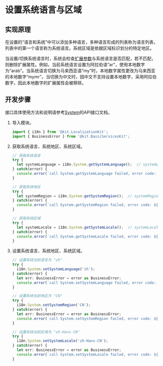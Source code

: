 # 设置系统语言与区域


## 实现原理

在设置的“语言和系统”中可以添加多种语言，多种语言形成的列表称为语言列表，列表中的第一个语言称为系统语言。系统区域是依据区域标识划分的特定地区。

当设置/切换系统语言时，系统会检查[扩展参数](i18n-locale-culture.md)与系统语言是否匹配，若不匹配，则删除扩展属性。例如，当前系统语言设置为阿拉伯语“ar”，使用本地数字为“arab”。当系统语言切换为马来西亚语“my”时，本地数字属性更改为马来西亚的本地数字“mymr”。当切换为中文时，因中文不支持设置本地数字，采用阿拉伯数字，因此本地数字的扩展属性会被移除。


## 开发步骤

接口具体使用方法和说明请参考[System](../reference/apis-localization-kit/js-apis-i18n.md#system9)的API接口文档。

1. 导入模块。
   ```ts
   import { i18n } from '@kit.LocalizationKit';
   import { BusinessError } from '@kit.BasicServicesKit';
   ```

2. 获取系统语言、系统地区、系统区域。
   ```ts
   // 获取系统语言
   try {
     let systemLanguage = i18n.System.getSystemLanguage();  // systemLanguage为当前系统语言
   } catch(error) {
     console.error(`call System.getSystemLanguage failed, error code: ${error.code}, message: ${error.message}.`);
   }
   
   // 获取系统地区
   try {
     let systemRegion = i18n.System.getSystemRegion();  // systemRegion为当前系统地区
   } catch(error) {
     console.error(`call System.getSystemRegion failed, error code: ${error.code}, message: ${error.message}.`);
   }
   
   // 获取系统区域
   try {
     let systemLocale = i18n.System.getSystemLocale();  // systemLocale为当前系统区域
   } catch(error) {
     console.error(`call System.getSystemLocale failed, error code: ${error.code}, message: ${error.message}.`);
   }
   ```
<!--Del-->
3. 设置系统语言、系统地区、系统区域。
   ```ts
   // 设置系统当前语言为 "zh"
   try {
     i18n.System.setSystemLanguage('zh'); 
   } catch(error) {
     let err: BusinessError = error as BusinessError;
     console.error(`call System.setSystemLanguage failed, error code: ${err.code}, message: ${err.message}.`);
   }
   
   // 设置系统当前地区为 "CN"
   try {
     i18n.System.setSystemRegion('CN'); 
   } catch(error) {
     let err: BusinessError = error as BusinessError;
     console.error(`call System.setSystemRegion failed, error code: ${err.code}, message: ${err.message}.`);
   }
   
   // 设置系统当前区域为 "zh-Hans-CN"
   try {
     i18n.System.setSystemLocale('zh-Hans-CN'); 
   } catch(error) {
     let err: BusinessError = error as BusinessError;
     console.error(`call System.setSystemLocale failed, error code: ${err.code}, message: ${err.message}.`);
   }
   ```
<!--DelEnd-->